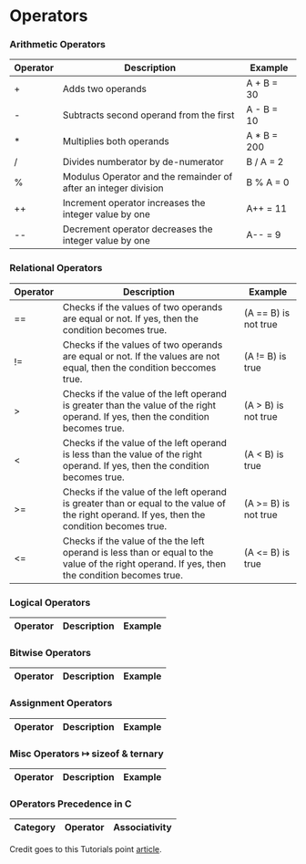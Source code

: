 # Operators

### Arithmetic Operators

| Operator | Description | Example |
|----------|-------------|---------|
| + | Adds two operands | A + B = 30 |
| - | Subtracts second operand from the first | A - B = 10 |
| * | Multiplies both operands | A * B = 200 |
| / | Divides numberator by de-numerator | B / A = 2 |
| % | Modulus Operator and the remainder of after an integer division | B % A = 0 |
| ++ | Increment operator increases the integer value by one | A++ = 11 |
| -- | Decrement operator decreases the integer value by one | A-- = 9 |

### Relational Operators


| Operator | Description | Example |
|----------|-------------|---------|
| == | Checks if the values of two operands are equal or not. If yes, then the condition becomes true. | (A == B) is not true |
| != | Checks if the values of two operands are equal or not. If the values are not equal, then the condition beccomes true. | (A != B) is true |
| > | Checks if the value of the left operand is greater than the value of the right operand. If yes, then the condition becomes true. | (A > B) is not true |
| < | Checks if the value of the left operand is less than the value of the right operand. If yes, then the condition becomes true. | (A < B) is true |
| >= | Checks if the value of the left operand is greater than or equal to the value of the right operand. If yes, then the condition becomes true. | (A >= B) is not true |
| <= | Checks if the value of the the left operand is less than or equal to the value of the right operand. If yes, then the condition becomes true. | (A <= B) is true |

### Logical Operators

| Operator | Description | Example |
|----------|-------------|---------|

### Bitwise Operators


| Operator | Description | Example |
|----------|-------------|---------|

### Assignment Operators

| Operator | Description | Example |
|----------|-------------|---------|

### Misc Operators ↦ sizeof & ternary

| Operator | Description | Example |
|----------|-------------|---------|

### OPerators Precedence in C

| Category | Operator | Associativity |
|----------|----------|---------------|


Credit goes to this Tutorials point [article](http://www.tutorialspoint.com/cprogramming/c_operators.htm).

